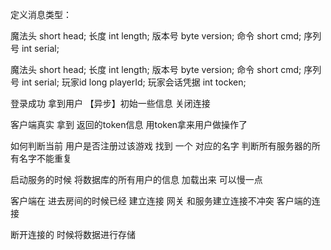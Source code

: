 
定义消息类型：

魔法头 short head;
长度 int length;
版本号 byte version;
命令 short cmd;
序列号 int serial;

魔法头 short head;
长度 int length;
版本号 byte version;
命令 short cmd;
序列号 int serial;
玩家id long playerId;
玩家会话凭据 int tocken;

登录成功 拿到用户 【异步】初始一些信息 关闭连接

客户端真实 拿到 返回的token信息 用token拿来用户做操作了

如何判断当前 用户是否注册过该游戏
找到 一个 对应的名字 判断所有服务器的所有名字不能重复

启动服务的时候 将数据库的所有用户的信息 加载出来 可以慢一点

客户端在 进去房间的时候已经 建立连接 
网关 和服务建立连接不冲突 客户端的连接

断开连接的 时候将数据进行存储